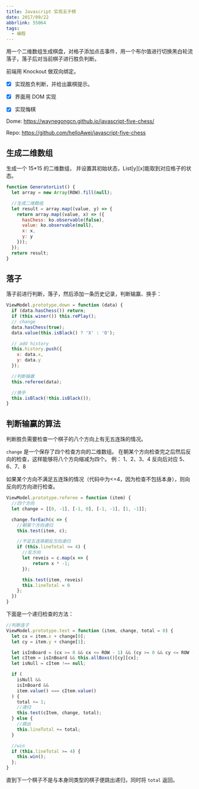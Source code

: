 ```yaml
---
title: Javascript 实现五子棋
date: 2017/09/22
abbrlink: 55064
tags:
  - 编程
---
```


用一个二维数组生成棋盘，对格子添加点击事件，用一个布尔值进行切换黑白轮流落子，落子后对当前棋子进行胜负判断。

前端用 Knockout 做双向绑定。

- [x] 实现胜负判断，并给出赢棋提示。
- [x] 界面用 DOM 实现
- [x] 实现悔棋


Dome: https://waynegongcn.github.io/javascript-five-chess/

Repo: https://github.com/helloAwei/javascript-five-chess

## 生成二维数组

生成一个 15*15 的二维数组， 并设置其初始状态，List[y][x]能取到对应格子的状态。

```javascript
function GeneratorList() {
  let array = new Array(ROW).fill(null);

  //生成二维数组
  let result = array.map((value, y) => {
    return array.map((value, x) => ({
      hasChess: ko.observable(false),
      value: ko.observable(null),
      x: x,
      y: y
    }));
  });
  return result;
}
```

## 落子

落子前进行判断，落子，然后添加一条历史记录，判断输赢、换手：

```javascript
ViewModel.prototype.down = function (data) {
  if (data.hasChess()) return;
  if (this.winer()) this.rePlay();
  // change
  data.hasChess(true);
  data.value(this.isBlack() ? 'X' : 'O');

  // add history
  this.history.push({
    x: data.x,
    y: data.y
  });

  //判断输赢
  this.referee(data);

  //换手
  this.isBlack(!this.isBlack());
}
```

## 判断输赢的算法

判断胜负需要检查一个棋子的八个方向上有无五连珠的情况。 

`change` 是一个保存了四个检查方向的二维数组。 在朝某个方向检查完之后然后反向的检查，这样能够将八个方向缩减为四个。 例： 1、2、3、4 反向后对应 5、6、7、8

如果某个方向不满足五连珠的情况（代码中为<=4，因为检查不包括本身），则向反向的方向进行检查。

```javascript
ViewModel.prototype.referee = function (item) {
  //四个方向
  let change = [[0, -1], [-1, 0], [-1, -1], [1, -1]];

  change.forEach(c => {
    //朝某个方向递归
    this.test(item, c);

    //不足五连珠朝反方向递归
    if (this.lineTotal <= 4) {
      //反方向
      let reveis = c.map(x => {
          return x * -1;
      });

      this.test(item, reveis)
      this.lineTotal = 0
    };
  })
}
```

下面是一个递归检查的方法：

```javascript
//判断连子
ViewModel.prototype.test = function (item, change, total = 0) {
  let cx = item.x + change[0];
  let cy = item.y + change[1];

  let isInBoard = (cx >= 0 && cx <= ROW - 1) && (cy >= 0 && cy <= ROW - 1);
  let cItem = isInBoard && this.allBoxs()[cy][cx];
  let isNull = cItem !== null;

  if (
    isNull &&
    isInBoard &&
    item.value() === cItem.value()
  ) {
    total += 1;
    //递归
    this.test(cItem, change, total);
  } else {
    //跳出
    this.lineTotal += total;
  }

  //win
  if (this.lineTotal >= 4) {
    this.win();
  };
}
```

直到下一个棋子不是与本身同类型的棋子便跳出递归，同时将 `total` 返回。
